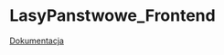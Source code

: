 # LasyPanstwowe_Frontend

[Dokumentacja](https://github.com/MateuszKalata/LasyPanstwowe_Frontend/tree/main/docs)

